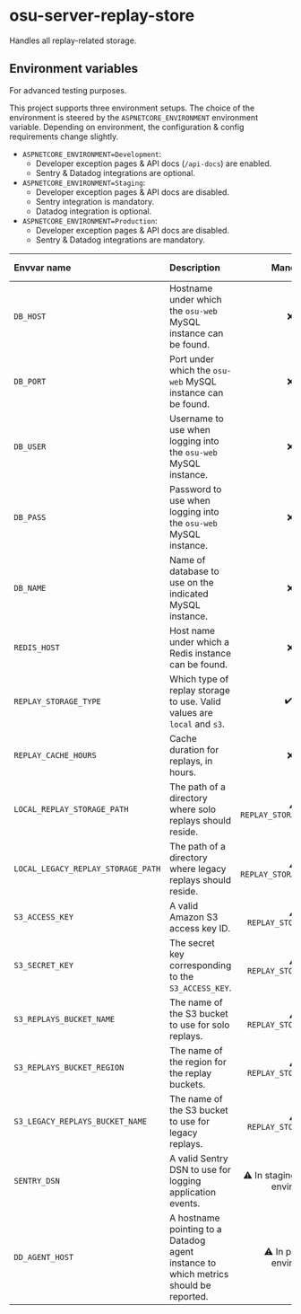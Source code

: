 # osu-server-replay-store

Handles all replay-related storage.

## Environment variables

For advanced testing purposes.

This project supports three environment setups.
The choice of the environment is steered by the `ASPNETCORE_ENVIRONMENT` environment variable.
Depending on environment, the configuration & config requirements change slightly.

- `ASPNETCORE_ENVIRONMENT=Development`:
  - Developer exception pages & API docs (`/api-docs`) are enabled.
  - Sentry & Datadog integrations are optional.
- `ASPNETCORE_ENVIRONMENT=Staging`:
   - Developer exception pages & API docs are disabled.
   - Sentry integration is mandatory.
   - Datadog integration is optional.
- `ASPNETCORE_ENVIRONMENT=Production`:
   - Developer exception pages & API docs are disabled.
   - Sentry & Datadog integrations are mandatory.

| Envvar name                   | Description                                                                                                                                                                                                                                         |              Mandatory?               | Default value |
|:------------------------------|:----------------------------------------------------------------------------------------------------------------------------------------------------------------------------------------------------------------------------------------------------|:-------------------------------------:|:--------------|
| `DB_HOST`                     | Hostname under which the `osu-web` MySQL instance can be found.                                                                                                                                                                                     |                 ❌ No                  | `localhost`   |
| `DB_PORT`                     | Port under which the `osu-web` MySQL instance can be found.                                                                                                                                                                                         |                 ❌ No                  | `3306`        |
| `DB_USER`                     | Username to use when logging into the `osu-web` MySQL instance.                                                                                                                                                                                     |                 ❌ No                  | `root`        |
| `DB_PASS`                     | Password to use when logging into the `osu-web` MySQL instance.                                                                                                                                                                                     |                 ❌ No                  | `""`          |
| `DB_NAME`                     | Name of database to use on the indicated MySQL instance.                                                                                                                                                                                            |                 ❌ No                  | `osu`         |
| `REDIS_HOST`                     | Host name under which a Redis instance can be found.                                                                                                                                                                                           |                 ❌ No                  | `localhost`         |
| `REPLAY_STORAGE_TYPE`        | Which type of replay storage to use. Valid values are `local` and `s3`.                                                                                                                                                                            |                ✔️ Yes                 | None          |
| `REPLAY_CACHE_HOURS`                     | Cache duration for replays, in hours.                                                                                                                                                                                            |                 ❌ No                  | `24`         |
| `LOCAL_REPLAY_STORAGE_PATH`  | The path of a directory where solo replays should reside.                                                                                                                                                                                 |  ⚠️ If `REPLAY_STORAGE_TYPE=local`   | None          |
| `LOCAL_LEGACY_REPLAY_STORAGE_PATH`  | The path of a directory where legacy replays should reside.                                                                                                                                                                                 |  ⚠️ If `REPLAY_STORAGE_TYPE=local`   | None          |
| `S3_ACCESS_KEY`               | A valid Amazon S3 access key ID.                                                                                                                                                                                                                    |    ⚠ If `REPLAY_STORAGE_TYPE=s3`     | None          |
| `S3_SECRET_KEY`               | The secret key corresponding to the `S3_ACCESS_KEY`.                                                                                                                                                                                                |    ⚠ If `REPLAY_STORAGE_TYPE=s3`     | None          |
| `S3_REPLAYS_BUCKET_NAME`      | The name of the S3 bucket to use for solo replays.                                                                                                                                                         |    ⚠ If `REPLAY_STORAGE_TYPE=s3`     | None          |
| `S3_REPLAYS_BUCKET_REGION`    | The name of the region for the replay buckets.                                                                                                                                                                               |    ⚠ If `REPLAY_STORAGE_TYPE=s3`     | None          |
| `S3_LEGACY_REPLAYS_BUCKET_NAME`     | The name of the S3 bucket to use for legacy replays.                                                                                                                                                                             |    ⚠ If `REPLAY_STORAGE_TYPE=s3`     | None          |
| `SENTRY_DSN`                  | A valid Sentry DSN to use for logging application events.                                                                                                                                                                                           | ⚠ In staging & production environment | None          | 
| `DD_AGENT_HOST`               | A hostname pointing to a Datadog agent instance to which metrics should be reported.                                                                                                                                                                |      ⚠ In production environment      | None          |